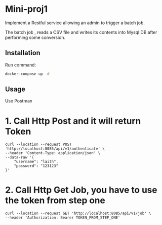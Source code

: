 # Mini-proj1

Implement a Restful service allowing an admin to trigger a batch job.

The batch job , reads a CSV file and writes its contents into Mysql DB after performing some conversion.

## Installation

Run command:  

```bash
docker-compose up -d
```

## Usage

Use Postman 



# 1. Call Http Post and it will return Token
```docker
curl --location --request POST 'http://localhost:8085/api/v1/authenticate' \
--header 'Content-Type: application/json' \
--data-raw '{
    "username": "laith",
    "password": "123123"
}'
```

# 2. Call Http Get Job, you have to use the token from step one 
```docker
curl --location --request GET 'http://localhost:8085/api/v1/job' \
--header 'Authorization: Bearer TOKEN_FROM_STEP_ONE'
```